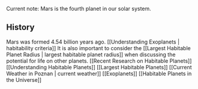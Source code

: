 Current note:
Mars is the fourth planet in our solar system.

## History

Mars was formed 4.54 billion years ago. [[Understanding Exoplanets | habitability criteria]] It is also important to consider the [[Largest Habitable Planet Radius | largest habitable planet radius]] when discussing the potential for life on other planets. [[Recent Research on Habitable Planets]] [[Understanding Habitable Planets]] [[Largest Habitable Planets]] [[Current Weather in Poznan | current weather]] [[Exoplanets]] [[Habitable Planets in the Universe]]